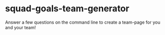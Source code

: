 # squad-goals-team-generator
Answer a few questions on the command line to create a team-page for you and your team! 
